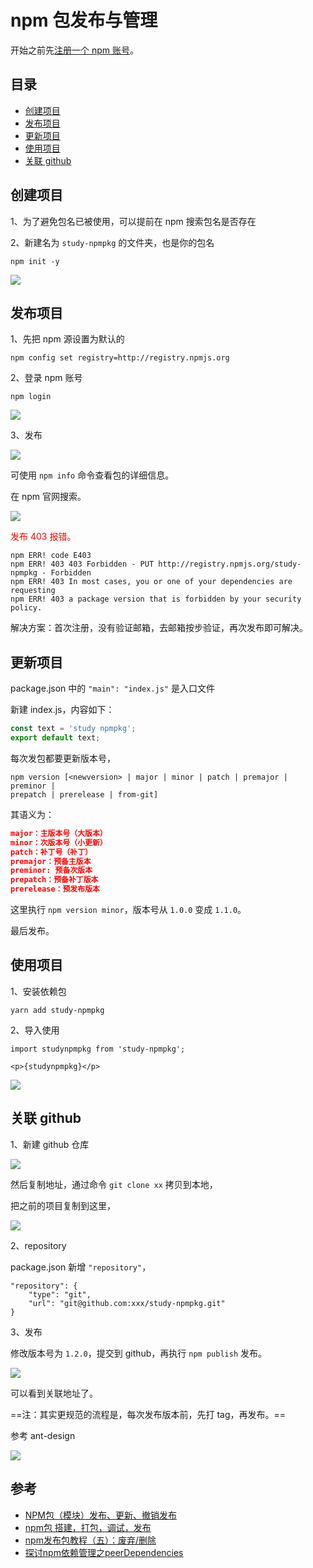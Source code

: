 # npm 包发布与管理

开始之前先[注册一个 npm 账号](https://www.npmjs.com/)。

## 目录

- <a href="#创建项目">创建项目</a>
- <a href="#发布项目">发布项目</a>
- <a href="#更新项目">更新项目</a>
- <a href="#使用项目">使用项目</a>
- <a href="#关联 github">关联 github</a>

## <a id="创建项目">创建项目</a>

1、为了避免包名已被使用，可以提前在 npm 搜索包名是否存在

2、新建名为 `study-npmpkg` 的文件夹，也是你的包名

`npm init -y`

![](https://gitee.com/zloooong/image_store/raw/master/img/20210126152316.png)

## <a id="发布项目">发布项目</a>

1、先把 npm 源设置为默认的

`npm config set registry=http://registry.npmjs.org`

2、登录 npm 账号

`npm login`

![](https://gitee.com/zloooong/image_store/raw/master/img/20210126152804.png)

3、发布

![](https://gitee.com/zloooong/image_store/raw/master/img/20210126152901.png)

可使用 `npm info` 命令查看包的详细信息。

在 npm 官网搜索。

![](https://gitee.com/zloooong/image_store/raw/master/img/20210126153131.png)

<font color="red">发布 403 报错。</font>

```
npm ERR! code E403
npm ERR! 403 403 Forbidden - PUT http://registry.npmjs.org/study-npmpkg - Forbidden
npm ERR! 403 In most cases, you or one of your dependencies are requesting
npm ERR! 403 a package version that is forbidden by your security policy.
```

解决方案：首次注册，没有验证邮箱，去邮箱按步验证，再次发布即可解决。

## <a id="更新项目">更新项目</a>

package.json 中的 `"main": "index.js"` 是入口文件

新建 index.js，内容如下：

```js
const text = 'study npmpkg';
export default text;
```

每次发包都要更新版本号，

```
npm version [<newversion> | major | minor | patch | premajor | preminor | 
prepatch | prerelease | from-git]
```

其语义为：

```json
major：主版本号（大版本）
minor：次版本号（小更新）
patch：补丁号（补丁）
premajor：预备主版本
preminor: 预备次版本
prepatch：预备补丁版本
prerelease：预发布版本
```

这里执行 `npm version minor`，版本号从 `1.0.0` 变成 `1.1.0`。

最后发布。

## <a id="使用项目">使用项目</a>

1、安装依赖包

`yarn add study-npmpkg`

2、导入使用

```
import studynpmpkg from 'study-npmpkg';

<p>{studynpmpkg}</p>
```

![](https://gitee.com/zloooong/image_store/raw/master/img/20210126162327.png)

## <a id="关联 github">关联 github</a>

1、新建 github 仓库

![](https://gitee.com/zloooong/image_store/raw/master/img/20210126164908.png)

然后复制地址，通过命令 `git clone xx` 拷贝到本地，

把之前的项目复制到这里，

![](https://gitee.com/zloooong/image_store/raw/master/img/20210126165228.png)

2、repository

package.json 新增 `"repository"`，

```
"repository": {
    "type": "git",
    "url": "git@github.com:xxx/study-npmpkg.git"
}
```

3、发布

修改版本号为 `1.2.0`，提交到 github，再执行 `npm publish` 发布。

![](https://gitee.com/zloooong/image_store/raw/master/img/20210126172258.png)

可以看到关联地址了。

==注：其实更规范的流程是，每次发布版本前，先打 tag，再发布。==

参考 ant-design

![](https://gitee.com/zloooong/image_store/raw/master/img/20210126171922.png)

## 参考

- [NPM包（模块）发布、更新、撤销发布](https://juejin.cn/post/6844903769365282829)
- [npm包 搭建，打包，调试，发布](https://juejin.cn/post/6871591252417216520)
- [npm发布包教程（五）：废弃/删除](https://segmentfault.com/a/1190000017479985)
- [探讨npm依赖管理之peerDependencies](https://www.cnblogs.com/wonyun/p/9692476.html)
